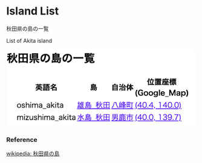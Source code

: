 Island List
===============

秋田県の島の一覧

List of Akita island

![island list](https://github.com/ohwada/World_Countries/blob/main/geoPandas/polygon_explode/akita/island_list/screenshots/akita_island_list.png)

### Reference

[wikipedia: 秋田県の島](https://ja.wikipedia.org/wiki/Category:%E7%A7%8B%E7%94%B0%E7%9C%8C%E3%81%AE%E5%B3%B6)

